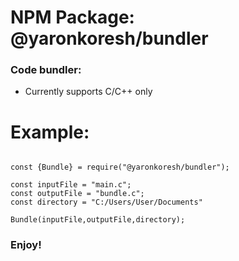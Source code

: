 # NPM Package: @yaronkoresh/bundler

### Code bundler:

* Currently supports C/C++ only

# Example:

```

const {Bundle} = require("@yaronkoresh/bundler");

const inputFile = "main.c";
const outputFile = "bundle.c";
const directory = "C:/Users/User/Documents"

Bundle(inputFile,outputFile,directory);

```

### Enjoy!